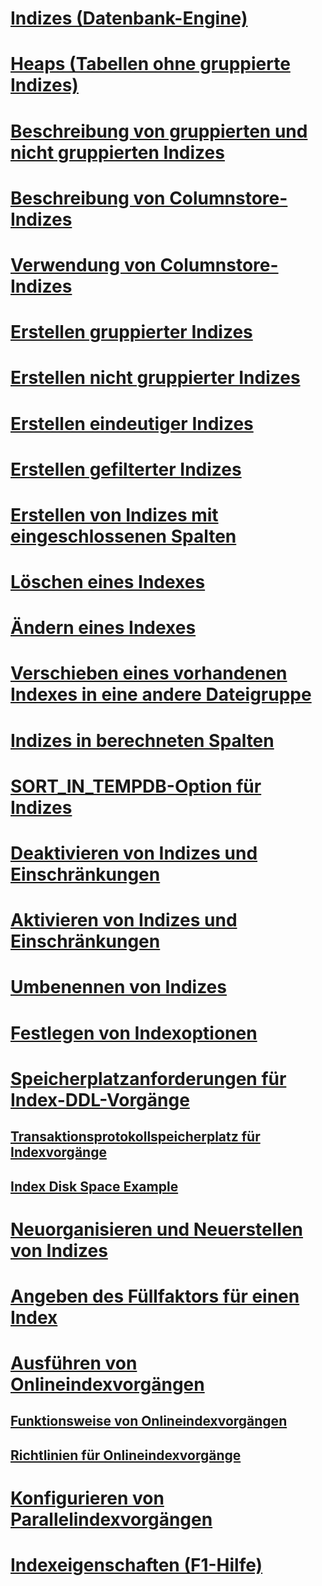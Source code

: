 # [Indizes (Datenbank-Engine)](indexes.md)
# [Heaps (Tabellen ohne gruppierte Indizes)](heaps-tables-without-clustered-indexes.md)
# [Beschreibung von gruppierten und nicht gruppierten Indizes](clustered-and-nonclustered-indexes-described.md)
# [Beschreibung von Columnstore-Indizes](columnstore-indexes-described.md)
# [Verwendung von Columnstore-Indizes](dbengine-columnstore-indexes.md)
# [Erstellen gruppierter Indizes](create-clustered-indexes.md)
# [Erstellen nicht gruppierter Indizes](create-nonclustered-indexes.md)
# [Erstellen eindeutiger Indizes](create-unique-indexes.md)
# [Erstellen gefilterter Indizes](create-filtered-indexes.md)
# [Erstellen von Indizes mit eingeschlossenen Spalten](create-indexes-with-included-columns.md)
# [Löschen eines Indexes](delete-an-index.md)
# [Ändern eines Indexes](modify-an-index.md)
# [Verschieben eines vorhandenen Indexes in eine andere Dateigruppe](move-an-existing-index-to-a-different-filegroup.md)
# [Indizes in berechneten Spalten](indexes-on-computed-columns.md)
# [SORT_IN_TEMPDB-Option für Indizes](sort-in-tempdb-option-for-indexes.md)
# [Deaktivieren von Indizes und Einschränkungen](disable-indexes-and-constraints.md)
# [Aktivieren von Indizes und Einschränkungen](enable-indexes-and-constraints.md)
# [Umbenennen von Indizes](rename-indexes.md)
# [Festlegen von Indexoptionen](set-index-options.md)
# [Speicherplatzanforderungen für Index-DDL-Vorgänge](disk-space-requirements-for-index-ddl-operations.md)
## [Transaktionsprotokollspeicherplatz für Indexvorgänge](transaction-log-disk-space-for-index-operations.md)
## [Index Disk Space Example](index-disk-space-example.md)
# [Neuorganisieren und Neuerstellen von Indizes](reorganize-and-rebuild-indexes.md)
# [Angeben des Füllfaktors für einen Index](specify-fill-factor-for-an-index.md)
# [Ausführen von Onlineindexvorgängen](perform-index-operations-online.md)
## [Funktionsweise von Onlineindexvorgängen](how-online-index-operations-work.md)
## [Richtlinien für Onlineindexvorgänge](guidelines-for-online-index-operations.md)
# [Konfigurieren von Parallelindexvorgängen](configure-parallel-index-operations.md)
# [Indexeigenschaften (F1-Hilfe)](index-properties-f1-help.md)
